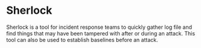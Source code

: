 # Sherlock
Sherlock is a tool for incident response teams to quickly gather log file and find things that may have been tampered with
after or during an attack. This tool can also be used to establish baselines before an attack.